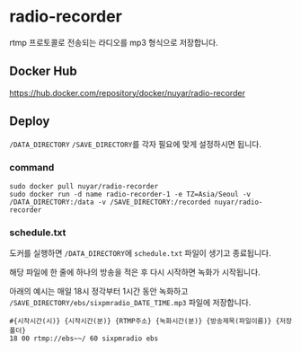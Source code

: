 # radio-recorder

rtmp 프로토콜로 전송되는 라디오를 mp3 형식으로 저장합니다.

## Docker Hub
https://hub.docker.com/repository/docker/nuyar/radio-recorder


## Deploy

`/DATA_DIRECTORY` `/SAVE_DIRECTORY`를 각자 필요에 맞게 설정하시면 됩니다.


### command
	sudo docker pull nuyar/radio-recorder
	sudo docker run -d name radio-recorder-1 -e TZ=Asia/Seoul -v /DATA_DIRECTORY:/data -v /SAVE_DIRECTORY:/recorded nuyar/radio-recorder


### schedule.txt

도커를 실행하면 `/DATA_DIRECTORY`에 `schedule.txt` 파일이 생기고 종료됩니다.

해당 파일에 한 줄에 하나의 방송을 적은 후 다시 시작하면 녹화가 시작됩니다.

아래의 예시는 매일 18시 정각부터 1시간 동안 녹화하고 `/SAVE_DIRECTORY/ebs/sixpmradio_DATE_TIME.mp3` 파일에 저장합니다.

	#{시작시간(시)} {시작시간(분)} {RTMP주소} {녹화시간(분)} {방송제목(파일이름)} {저장폴더}
	18 00 rtmp://ebs~~/ 60 sixpmradio ebs
